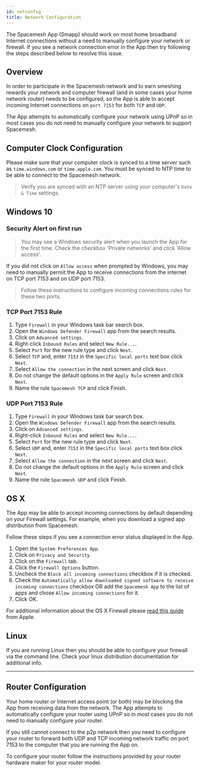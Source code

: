 ```yaml
---
id: netconfig
title: Network Configuration
---
```


The Spacemesh App (Smapp) should work on most home broadband Internet connections without a need to manually configure your network or firewall. If you see a network connection error in the App then try following the steps described below to resolve this issue.

## Overview

In order to participate in the Spacemesh network and to earn smeshing rewards your network and computer firewall (and in some cases your home network router) needs to be configured, so the App is able to accept incoming Internet connections on `port 7153` for both `TCP` and `UDP`.

The App attempts to automatically configure your network using UPnP so in most cases you do not need to manually configure your network to support Spacemesh.


## Computer Clock Configuration
Please make sure that your computer clock is synced to a time server such as `time.windows.com` or `time.apple.com`. You must be synced to NTP time to be able to connect to the Spacemesh network.

> Verify you are synced with an NTP server using your computer's `Date & Time` settings.

## Windows 10

### Security Alert on first run

> You may see a Windows security alert when you launch the App for the first time. Check the checkbox 'Private networks' and click 'Allow access'.

If you did not click on `Allow access` when prompted by Windows, you may need to manually permit the App to receive connections from the internet on TCP port 7153 and on UDP port 7153.

> Follow these instructions to configure incoming connections rules for these two ports.

### TCP Port 7153 Rule

1. Type `Firewall` in your Windows task bar search box.
2. Open the `Windows Defender Firewall` app from the search results.
3. Click on `Advanced settings`.
4. Right-click `Inbound Rules` and select `New Rule...`.
5. Select `Port` for the new rule type and click `Next`.
6. Select `TCP` and, enter `7153` in the `Specific local ports` text box click `Next`.
7. Select `Allow the connection` in the next screen and click `Next`.
8. Do not change the default options in the `Apply Rule` screen and click `Next`.
9. Name the rule `Spacemesh TCP` and click Finish.


### UDP Port 7153 Rule

1. Type `Firewall` in your Windows task bar search box.
2. Open the `Windows Defender Firewall` app from the search results.
3. Click on `Advanced settings`.
4. Right-click `Inbound Rules` and select `New Rule...`.
5. Select `Port` for the new rule type and click `Next`.
6. Select `UDP` and, enter `7153` in the `Specific local ports` text box click `Next`.
7. Select `Allow the connection` in the next screen and click `Next`.
8. Do not change the default options in the `Apply Rule` screen and click `Next`.
9. Name the rule `Spacemesh UDP` and click Finish.



## OS X
The App may be able to accept incoming connections by default depending on your Firewall settings. For example, when you download a signed app distribution from Spacemesh.

Follow these steps if you see a connection error status displayed in the App.

1. Open the `System Preferences App`.
2. Click on `Privacy and Security`.
3. Click on the `Firewall` tab.
4. Click the `Firewall Options` button.
5. Uncheck the `Block all incoming connections` checkbox if it is checked.
6. Check the `Automatically allow downloaded signed software to receive incoming connections` checkbox OR add the `Spacemesh App` to the list of apps and chose `Allow incoming connections` for it.
7. Click OK.

For additional information about the OS X Firewall please [read this guide](https://support.apple.com/en-il/HT201642) from Apple.


## Linux
If you are running Linux then you should be able to configure your firewall via the command line. Check your linux distribution documentation for additional info.

---

## Router Configuration

Your home router or Internet access point (or both) may be blocking the App from receiving data from the network. The App attempts to automatically configure your router using UPnP so in most cases you do not need to manually configure your router.

If you still cannot connect to the p2p network then you need to configure your router to forward both UDP and TCP incoming network traffic on port 7153 to the computer that you are running the App on.

To configure your router follow the instructions provided by your router hardware maker for your router model.
